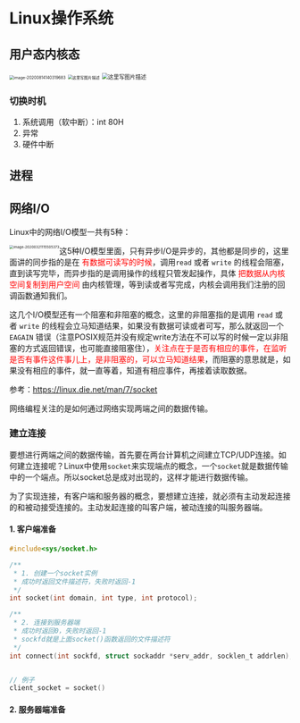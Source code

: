 # Linux操作系统



## 用户态内核态



<img src="https://tuchuang-1256253537.cos.ap-shanghai.myqcloud.com/img/image-20200814140319683.png" alt="image-20200814140319683" style="zoom:50%;" />



<img src="https://tuchuang-1256253537.cos.ap-shanghai.myqcloud.com/img/70.png" alt="这里写图片描述" style="zoom:50%;" />



<img src="https://tuchuang-1256253537.cos.ap-shanghai.myqcloud.com/img/70-20200814140757049.png" alt="这里写图片描述" style="zoom:70%;" />





### 切换时机



1. 系统调用（软中断）：int 80H
2. 异常
3. 硬件中断













## 进程







## 网络I/O



Linux中的网络I/O模型一共有5种：

<img src="https://tuchuang-1256253537.cos.ap-shanghai.myqcloud.com/tuchuang/image-20200321115505373.png" alt="image-20200321115505373" style="zoom:45%;float:left" />

这5种I/O模型里面，只有异步I/O是异步的，其他都是同步的，这里面讲的同步指的是在 <span style="color:red">有数据可读写的时候</span>，调用```read``` 或者 ```write``` 的线程会阻塞，直到读写完毕，而异步指的是调用操作的线程只管发起操作，具体 <span style="color:red">把数据从内核空间复制到用户空间</span> 由内核管理，等到读或者写完成，内核会调用我们注册的回调函数通知我们。

这几个I/O模型还有一个阻塞和非阻塞的概念，这里的非阻塞指的是调用 ```read``` 或者 ```write``` 的线程会立马知道结果，如果没有数据可读或者可写，那么就返回一个 ```EAGAIN``` 错误（注意POSIX规范并没有规定write方法在不可以写的时候一定以非阻塞的方式返回错误，也可能直接阻塞住），<span style="color:red">关注点在于是否有相应的事件，在监听是否有事件这件事儿上，是非阻塞的，可以立马知道结果</span>，而阻塞的意思就是，如果没有相应的事件，就一直等着，知道有相应事件，再接着读取数据。



参考：https://linux.die.net/man/7/socket





网络编程关注的是如何通过网络实现两端之间的数据传输。



### 建立连接

要想进行两端之间的数据传输，首先要在两台计算机之间建立TCP/UDP连接。如何建立连接呢？Linux中使用```socket```来实现端点的概念，一个```socket```就是数据传输中的一个端点。所以socket总是成对出现的，这样才能进行数据传输。

为了实现连接，有客户端和服务器的概念，要想建立连接，就必须有主动发起连接的和被动接受连接的。主动发起连接的叫客户端，被动连接的叫服务器端。



#### 1. 客户端准备



```c
#include<sys/socket.h>

/**
 * 1. 创建一个socket实例
 * 成功时返回文件描述符，失败时返回-1
 */
int socket(int domain, int type, int protocol);

/**
 * 2. 连接到服务器端
 * 成功时返回0，失败时返回-1
 * sockfd就是上面socket()函数返回的文件描述符
 */
int connect(int sockfd, struct sockaddr *serv_addr, socklen_t addrlen);


// 例子
client_socket = socket()
```





#### 2. 服务器端准备

